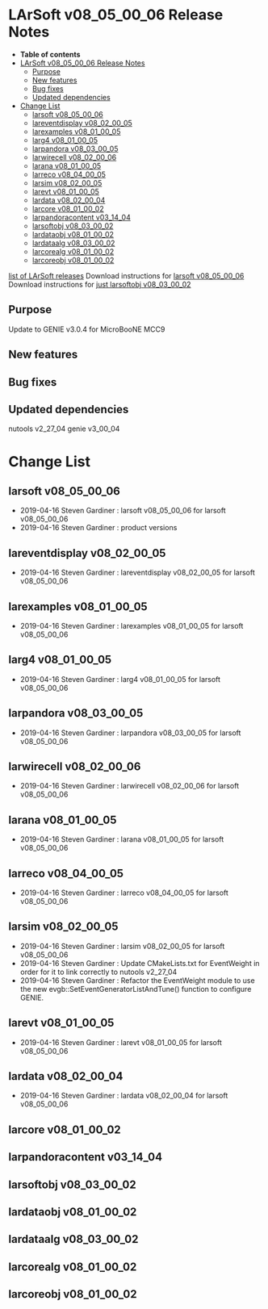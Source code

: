 LArSoft v08\_05\_00\_06 Release Notes
=============================================================================

-   **Table of contents**
-   [LArSoft v08\_05\_00\_06 Release Notes](#LArSoft-v08_05_00_06-Release-Notes)
    -   [Purpose](#Purpose)
    -   [New features](#New-features)
    -   [Bug fixes](#Bug-fixes)
    -   [Updated dependencies](#Updated-dependencies)
-   [Change List](#Change-List)
    -   [larsoft v08\_05\_00\_06](#larsoft-v08_05_00_06)
    -   [lareventdisplay v08\_02\_00\_05](#lareventdisplay-v08_02_00_05)
    -   [larexamples v08\_01\_00\_05](#larexamples-v08_01_00_05)
    -   [larg4 v08\_01\_00\_05](#larg4-v08_01_00_05)
    -   [larpandora v08\_03\_00\_05](#larpandora-v08_03_00_05)
    -   [larwirecell v08\_02\_00\_06](#larwirecell-v08_02_00_06)
    -   [larana v08\_01\_00\_05](#larana-v08_01_00_05)
    -   [larreco v08\_04\_00\_05](#larreco-v08_04_00_05)
    -   [larsim v08\_02\_00\_05](#larsim-v08_02_00_05)
    -   [larevt v08\_01\_00\_05](#larevt-v08_01_00_05)
    -   [lardata v08\_02\_00\_04](#lardata-v08_02_00_04)
    -   [larcore v08\_01\_00\_02](#larcore-v08_01_00_02)
    -   [larpandoracontent v03\_14\_04](#larpandoracontent-v03_14_04)
    -   [larsoftobj v08\_03\_00\_02](#larsoftobj-v08_03_00_02)
    -   [lardataobj v08\_01\_00\_02](#lardataobj-v08_01_00_02)
    -   [lardataalg v08\_03\_00\_02](#lardataalg-v08_03_00_02)
    -   [larcorealg v08\_01\_00\_02](#larcorealg-v08_01_00_02)
    -   [larcoreobj v08\_01\_00\_02](#larcoreobj-v08_01_00_02)

[list of LArSoft releases](LArSoft_release_list)
Download instructions for [larsoft v08\_05\_00\_06](http://scisoft.fnal.gov/scisoft/bundles/larsoft/v08_05_00_06/larsoft-v08_05_00_06.html)
Download instructions for [just larsoftobj v08\_03\_00\_02](http://scisoft.fnal.gov/scisoft/bundles/larsoftobj/v08_03_00_02/larsoftobj-v08_03_00_02.html)

Purpose
--------------------

Update to GENIE v3.0.4 for MicroBooNE MCC9

New features
------------------------------

Bug fixes
------------------------

Updated dependencies
----------------------------------------------

nutools v2\_27\_04
genie v3\_00\_04

Change List
============================

larsoft v08\_05\_00\_06
-------------------------------------------------

-   2019-04-16 Steven Gardiner : larsoft v08\_05\_00\_06 for larsoft v08\_05\_00\_06
-   2019-04-16 Steven Gardiner : product versions

lareventdisplay v08\_02\_00\_05
-----------------------------------------------------------------

-   2019-04-16 Steven Gardiner : lareventdisplay v08\_02\_00\_05 for larsoft v08\_05\_00\_06

larexamples v08\_01\_00\_05
---------------------------------------------------------

-   2019-04-16 Steven Gardiner : larexamples v08\_01\_00\_05 for larsoft v08\_05\_00\_06

larg4 v08\_01\_00\_05
---------------------------------------------

-   2019-04-16 Steven Gardiner : larg4 v08\_01\_00\_05 for larsoft v08\_05\_00\_06

larpandora v08\_03\_00\_05
-------------------------------------------------------

-   2019-04-16 Steven Gardiner : larpandora v08\_03\_00\_05 for larsoft v08\_05\_00\_06

larwirecell v08\_02\_00\_06
---------------------------------------------------------

-   2019-04-16 Steven Gardiner : larwirecell v08\_02\_00\_06 for larsoft v08\_05\_00\_06

larana v08\_01\_00\_05
-----------------------------------------------

-   2019-04-16 Steven Gardiner : larana v08\_01\_00\_05 for larsoft v08\_05\_00\_06

larreco v08\_04\_00\_05
-------------------------------------------------

-   2019-04-16 Steven Gardiner : larreco v08\_04\_00\_05 for larsoft v08\_05\_00\_06

larsim v08\_02\_00\_05
-----------------------------------------------

-   2019-04-16 Steven Gardiner : larsim v08\_02\_00\_05 for larsoft v08\_05\_00\_06
-   2019-04-16 Steven Gardiner : Update CMakeLists.txt for EventWeight in order for it to link correctly to nutools v2\_27\_04
-   2019-04-16 Steven Gardiner : Refactor the EventWeight module to use the new evgb::SetEventGeneratorListAndTune() function to configure GENIE.

larevt v08\_01\_00\_05
-----------------------------------------------

-   2019-04-16 Steven Gardiner : larevt v08\_01\_00\_05 for larsoft v08\_05\_00\_06

lardata v08\_02\_00\_04
-------------------------------------------------

-   2019-04-16 Steven Gardiner : lardata v08\_02\_00\_04 for larsoft v08\_05\_00\_06

larcore v08\_01\_00\_02
-------------------------------------------------

larpandoracontent v03\_14\_04
--------------------------------------------------------------

larsoftobj v08\_03\_00\_02
-------------------------------------------------------

lardataobj v08\_01\_00\_02
-------------------------------------------------------

lardataalg v08\_03\_00\_02
-------------------------------------------------------

larcorealg v08\_01\_00\_02
-------------------------------------------------------

larcoreobj v08\_01\_00\_02
-------------------------------------------------------

